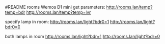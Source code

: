 #README rooms
Wemos D1 mini
get parameters:
http://rooms.lan/temp?temp=bdr
http://rooms.lan/temp?temp=lvr

specify lamp in room:
http://rooms.lan/light?bdr0=1
http://rooms.lan/light?bdr0=0

both lamps in room
http://rooms.lan/light?bdr=1
http://rooms.lan/light?bdr=0
